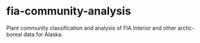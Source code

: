 # fia-community-analysis
Plant community classification and analysis of FIA Interior and other arctic-boreal data for Alaska.
